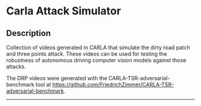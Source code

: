 # Carla Attack Simulator

## Description
Collection of videos generated in CARLA that simulate the dirty road patch and three points attack. These videos can be used for testing the robustness of autonomous driving computer vision models against those attacks.

The DRP videos were generated with the CARLA-TSR-adversarial-benchmark tool at https://github.com/FriedrichZimmer/CARLA-TSR-adversarial-benchmark.

***

